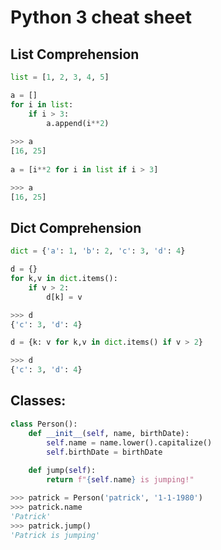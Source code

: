 # Python 3 cheat sheet

## List Comprehension

```python
list = [1, 2, 3, 4, 5]

a = []
for i in list:
    if i > 3:
        a.append(i**2)
        
>>> a
[16, 25]
        
a = [i**2 for i in list if i > 3]

>>> a
[16, 25]

```

## Dict Comprehension

```python
dict = {'a': 1, 'b': 2, 'c': 3, 'd': 4}

d = {}
for k,v in dict.items():
    if v > 2:
        d[k] = v

>>> d
{'c': 3, 'd': 4}

d = {k: v for k,v in dict.items() if v > 2}

>>> d
{'c': 3, 'd': 4}

```

## Classes:

```python
class Person():
    def __init__(self, name, birthDate):
        self.name = name.lower().capitalize()
        self.birthDate = birthDate
        
    def jump(self):    
        return f"{self.name} is jumping!"
```

```python
>>> patrick = Person('patrick', '1-1-1980')
>>> patrick.name
'Patrick'
>>> patrick.jump()
'Patrick is jumping'
```
